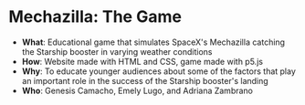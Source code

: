 # Mechazilla: The Game
- **What**: Educational game that simulates SpaceX's Mechazilla catching the Starship booster in varying weather conditions
- **How**: Website made with HTML and CSS, game made with p5.js
- **Why**: To educate younger audiences about some of the factors that play an important role in the success of the Starship booster's landing
- **Who**: Genesis Camacho, Emely Lugo, and Adriana Zambrano
